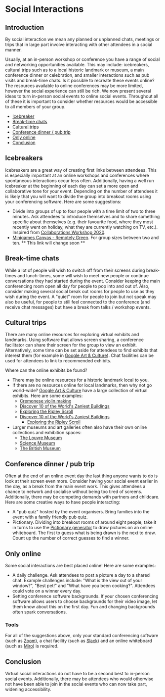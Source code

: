 # Social Interactions

## Introduction

By social interaction we mean any planned or unplanned chats, meetings or trips that in large part involve interacting with other attendees in a social manner.

Usually, at an in-person workshop or conference you have a range of social and networking opportunities available.
This may include: icebreakers, cultural trips such as to a local historic landmark or museum, a main conference dinner or celebration, and smaller interactions such as pub visits and break-time chats.
Is it possible to recreate these events online? The resources available to online conferences may be more limited, however the social experience can still be rich.
We now present several ideas to turn in-person social events to online social events.
Throughout all of these it is important to consider whether resources would be accessible to all members of your group.

- [Icebreaker](#icebreakers)
- [Break-time chats](#break-time-chats)
- [Cultural trips](#cultural-trips)
- [Conference dinner / pub trip](#conference-dinner--pub-trip)
- [Only online](#only-online)
- [Conclusion](#conclusion)

## Icebreakers

Icebreakers are a great way of creating first links between attendees.
This is especially important at an online workshops and conferences where spontaneous interactions occur less often.
Additionally, having a well run icebreaker at the beginning of each day can set a more open and collaborative tone for your event.
Depending on the number of attendees it is likely that you will want to divide the group into breakout rooms using your conferencing software.
Here are some suggestions:

- Divide into groups of up to four people with a time limit of two to three minutes.
  Ask attendees to introduce themselves and to share something specific about themselves (e.g. their favourite food, where they most recently went on holiday, what they are currently watching on TV, etc.).
  Inspired from [Collaborations Workshop 2020](https://www.software.ac.uk/cw20).
- [Minigames Canvas - Remotely Green](https://docs.google.com/presentation/d/1i3WlLHKHV7L7D94LM43znokhHTU15Y0hEZSy-EiLTTM/edit?usp=sharing).
  For group sizes between two and ten. ** This link will change soon **

## Break-time chats

While a lot of people will wish to switch off from their screens during break-times and lunch-times, some will wish to meet new people or continue conversations they had started during the event.
Consider keeping the main conferencing room open all day for people to pop into and out of.
Also, consider making several social break out rooms for people to use as they wish during the event.
A "quiet" room for people to join but not speak may also be useful, for people to still feel connected to the conference (and receive chat messages) but have a break from talks / workshop events.

## Cultural trips

There are many online resources for exploring virtual exhibits and landmarks.
Using software that allows screen sharing, a conference facilitator can share their screen for the group to view an exhibit.
Alternatively, some time can be set aside for attendees to find exhibits that interest them (for example in [Google Art & Culture](https://artsandculture.google.com/)).
Chat facilities can be used for attendees to link to recommended exhibits.

Where can the online exhibits be found?

- There may be online resources for a historic landmark local to you.
- If there are no resources online for local landmarks, then why not go world-wide? [Google Art & Culture](https://artsandculture.google.com/) have a large collection of virtual exhibits. Here are some examples:
  - [Cremonese violin making](https://artsandculture.google.com/exhibit/cremonese-violin-making/gQFHhBg4)
  - [Discover 10 of the World's Zaniest Buildings](https://artsandculture.google.com/story/mAUhHW4vOVDErA)
  - [Exploring the Ripley Scroll](https://artsandculture.google.com/story/exploring-the-ripley-scroll/sgLCNEuJqIJzLg)
  - [Discover 10 of the World's Zaniest Buildings](https://artsandculture.google.com/story/mAUhHW4vOVDErA)
	- [Exploring the Ripley Scroll](https://artsandculture.google.com/story/exploring-the-ripley-scroll/sgLCNEuJqIJzLg)
- Larger museums and art galleries often also have their own online collections and exhibition spaces:
	- [The Louvre Museum](https://www.louvre.fr/en/visites-en-ligne)
	- [Science Museum](https://collection.sciencemuseumgroup.org.uk/)
	- [The British Museum](https://www.britishmuseum.org/collection/galleries)

## Conference dinner / pub trip

Often at the end of an online event day the last thing anyone wants to do is look at their screen even more.
Consider having your social event earlier in the day, as a break from the main event work.
This gives attendees a chance to network and socialise without being too tired of screens.
Additionally, there may be competing demands with partners and childcare.
Here are some creative ways to have people interacting:

- A "pub quiz" hosted by the event organisers.
  Bring families into the event with a family friendly pub quiz.
- Pictionary.
  Dividing into breakout rooms of around eight people, take it in turns to use the [Pictionary generator](https://randomwordgenerator.com/pictionary.php) to draw pictures on an online whiteboard.
  The first to guess what is being drawn is the next to draw.
  Count up the number of correct guesses to find a winner.

## Only online

Some social interactions are best placed online! Here are some examples:

- A daily challenge.
  Ask attendees to post a picture a day to a shared chat.
  Example challenges include: "What is the view out of your window?", "Best pet!" and "What have you been cooking?".
  Attendees could vote on a winner every day.
- Setting conference software backgrounds.
  If your chosen conferencing software allows users to choose backgrounds for their video image, let them know about this on the first day.
  Fun and changing backgrounds often spark conversations.

### Tools

For all of the suggestions above, only your standard conferencing software (such as [Zoom](https://zoom.us/)), a chat facility (such as [Slack](https://slack.com)) and an online whiteboard (such as [Miro](https://miro.com/)) is required.

## Conclusion

Virtual social interactions do not have to be a second best to in-person social events.
Additionally, there may be attendees who would otherwise not have been able to join in the social events who can now take part, widening accessibility.
